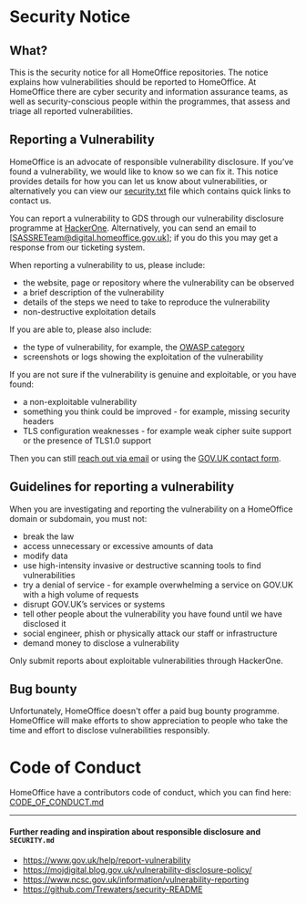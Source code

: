 # Security Notice

## What?

This is the security notice for all HomeOffice repositories. The notice explains how vulnerabilities should be reported to HomeOffice. At HomeOffice there are cyber security and information assurance teams, as well as security-conscious people within the programmes, that assess and triage all reported vulnerabilities.

## Reporting a Vulnerability

HomeOffice is an advocate of responsible vulnerability disclosure. If you’ve found a vulnerability, we would like to know so we can fix it. This notice provides details for how you can let us know about vulnerabilities, or alternatively you can view our [security.txt](https://github.com/HO-CTO/sre-monitoring-as-code/blob/main/security.txt) file which contains quick links to contact us.

You can report a vulnerability to GDS through our vulnerability disclosure programme at [HackerOne](https://hackerone.com/<>/embedded_submissions/new). Alternatively, you can send an email to [SASSRETeam@digital.homeoffice.gov.uk]; if you do this you may get a response from our ticketing system.

When reporting a vulnerability to us, please include:
- the website, page or repository where the vulnerability can be observed
- a brief description of the vulnerability
- details of the steps we need to take to reproduce the vulnerability
- non-destructive exploitation details

If you are able to, please also include:
- the type of vulnerability, for example, the [OWASP category](https://owasp.org/www-community/vulnerabilities/)
- screenshots or logs showing the exploitation of the vulnerability

If you are not sure if the vulnerability is genuine and exploitable, or you have found:
- a non-exploitable vulnerability
- something you think could be improved - for example, missing security headers
- TLS configuration weaknesses - for example weak cipher suite support or the presence of TLS1.0 support

Then you can still [reach out via email](Mailto:SASSRETeam@digital.homeoffice.gov.uk) or using the [GOV.UK contact form](https://www.gov.uk/contact/govuk).

## Guidelines for reporting a vulnerability
When you are investigating and reporting the vulnerability on a HomeOffice domain or subdomain, you must not:
- break the law
- access unnecessary or excessive amounts of data
- modify data
- use high-intensity invasive or destructive scanning tools to find vulnerabilities
- try a denial of service - for example overwhelming a service on GOV.UK with a high volume of requests
- disrupt GOV.UK’s services or systems
- tell other people about the vulnerability you have found until we have disclosed it
- social engineer, phish or physically attack our staff or infrastructure
- demand money to disclose a vulnerability

Only submit reports about exploitable vulnerabilities through HackerOne.

## Bug bounty
Unfortunately, HomeOffice doesn't offer a paid bug bounty programme. HomeOffice will make efforts to show appreciation to people who take the time and effort to disclose vulnerabilities responsibly.

# Code of Conduct

HomeOffice have a contributors code of conduct, which you can find here: [CODE_OF_CONDUCT.md](https://github.com/HO-CTO/sre-monitoring-as-code/blob/main/CODE_OF_CONDUCT.md)

---

#### Further reading and inspiration about responsible disclosure and `SECURITY.md`
- <https://www.gov.uk/help/report-vulnerability>
- <https://mojdigital.blog.gov.uk/vulnerability-disclosure-policy/>
- <https://www.ncsc.gov.uk/information/vulnerability-reporting>
- <https://github.com/Trewaters/security-README>

[<disclosure-email-address>]: mailto:<disclosure-email-address>
[CODE_OF_CONDUCT.md]: https://github.com//.github/blob/master/CODE_OF_CONDUCT.md
[OWASP category]: https://www.owasp.org/index.php/Category:OWASP_Top_Ten_2017_Project